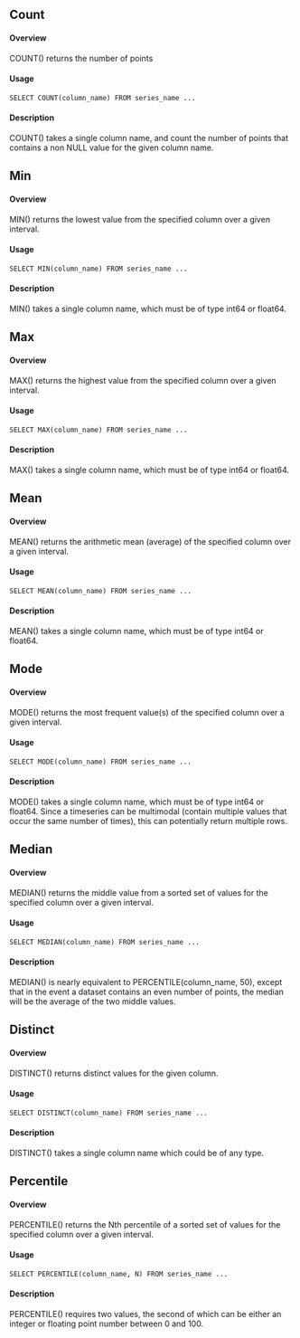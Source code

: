 ## Count

#### Overview

COUNT() returns the number of points

#### Usage

    SELECT COUNT(column_name) FROM series_name ...

#### Description

COUNT() takes a single column name, and count the number of points
that contains a non NULL value for the given column name.

## Min

#### Overview

MIN() returns the lowest value from the specified column over a given interval.

#### Usage

    SELECT MIN(column_name) FROM series_name ...

#### Description

MIN() takes a single column name, which must be of type int64 or float64.


## Max

#### Overview

MAX() returns the highest value from the specified column over a given interval.

#### Usage

    SELECT MAX(column_name) FROM series_name ...

#### Description

MAX() takes a single column name, which must be of type int64 or float64.


## Mean

#### Overview

MEAN() returns the arithmetic mean (average) of the specified column over a given interval.

#### Usage

    SELECT MEAN(column_name) FROM series_name ...

#### Description

MEAN() takes a single column name, which must be of type int64 or float64.


## Mode

#### Overview

MODE() returns the most frequent value(s) of the specified column over a given interval.

#### Usage

    SELECT MODE(column_name) FROM series_name ...

#### Description

MODE() takes a single column name, which must be of type int64 or float64.
Since a timeseries can be multimodal (contain multiple values that occur
the same number of times), this can potentially return multiple rows.


## Median

#### Overview

MEDIAN() returns the middle value from a sorted set of values for the specified column over a given interval.

#### Usage

    SELECT MEDIAN(column_name) FROM series_name ...

#### Description

MEDIAN() is nearly equivalent to PERCENTILE(column_name, 50), except that
in the event a dataset contains an even number of points, the median will
be the average of the two middle values.


## Distinct

#### Overview

DISTINCT() returns distinct values for the given column.

#### Usage

    SELECT DISTINCT(column_name) FROM series_name ...

#### Description

DISTINCT() takes a single column name which could be of any type.

## Percentile

#### Overview

PERCENTILE() returns the Nth percentile of a sorted set of values for the specified column over a given interval.

#### Usage

    SELECT PERCENTILE(column_name, N) FROM series_name ...

#### Description

PERCENTILE() requires two values, the second of which can be either an integer
or floating point number between 0 and 100.


